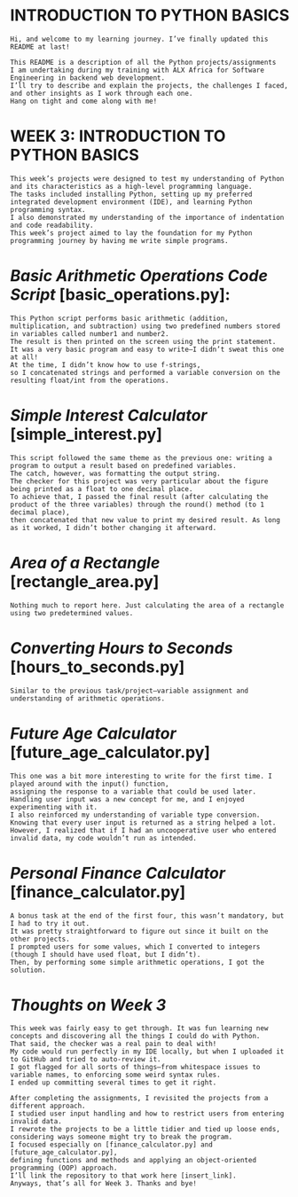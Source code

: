 # INTRODUCTION TO PYTHON BASICS
    Hi, and welcome to my learning journey. I’ve finally updated this README at last!

    This README is a description of all the Python projects/assignments
    I am undertaking during my training with ALX Africa for Software Engineering in backend web development. 
    I’ll try to describe and explain the projects, the challenges I faced, and other insights as I work through each one. 
    Hang on tight and come along with me!

# WEEK 3: INTRODUCTION TO PYTHON BASICS
    This week’s projects were designed to test my understanding of Python and its characteristics as a high-level programming language. 
    The tasks included installing Python, setting up my preferred integrated development environment (IDE), and learning Python programming syntax. 
    I also demonstrated my understanding of the importance of indentation and code readability. 
    This week’s project aimed to lay the foundation for my Python programming journey by having me write simple programs.

# _Basic Arithmetic Operations Code Script_ [basic_operations.py]:
    This Python script performs basic arithmetic (addition, multiplication, and subtraction) using two predefined numbers stored
    in variables called number1 and number2. 
    The result is then printed on the screen using the print statement.
    It was a very basic program and easy to write—I didn’t sweat this one at all! 
    At the time, I didn’t know how to use f-strings, 
    so I concatenated strings and performed a variable conversion on the resulting float/int from the operations.

# _Simple Interest Calculator_ [simple_interest.py]
    This script followed the same theme as the previous one: writing a program to output a result based on predefined variables. 
    The catch, however, was formatting the output string. 
    The checker for this project was very particular about the figure being printed as a float to one decimal place. 
    To achieve that, I passed the final result (after calculating the product of the three variables) through the round() method (to 1 decimal place), 
    then concatenated that new value to print my desired result. As long as it worked, I didn’t bother changing it afterward.

# _Area of a Rectangle_ [rectangle_area.py]
    Nothing much to report here. Just calculating the area of a rectangle using two predetermined values.

# _Converting Hours to Seconds_ [hours_to_seconds.py]
    Similar to the previous task/project—variable assignment and understanding of arithmetic operations.

# _Future Age Calculator_ [future_age_calculator.py]
    This one was a bit more interesting to write for the first time. I played around with the input() function, 
    assigning the response to a variable that could be used later. 
    Handling user input was a new concept for me, and I enjoyed experimenting with it. 
    I also reinforced my understanding of variable type conversion. 
    Knowing that every user input is returned as a string helped a lot.
    However, I realized that if I had an uncooperative user who entered invalid data, my code wouldn’t run as intended.

# _Personal Finance Calculator_ [finance_calculator.py]
    A bonus task at the end of the first four, this wasn’t mandatory, but I had to try it out. 
    It was pretty straightforward to figure out since it built on the other projects. 
    I prompted users for some values, which I converted to integers (though I should have used float, but I didn’t).
    Then, by performing some simple arithmetic operations, I got the solution.

# _Thoughts on Week 3_
    This week was fairly easy to get through. It was fun learning new concepts and discovering all the things I could do with Python. 
    That said, the checker was a real pain to deal with! 
    My code would run perfectly in my IDE locally, but when I uploaded it to GitHub and tried to auto-review it. 
    I got flagged for all sorts of things—from whitespace issues to variable names, to enforcing some weird syntax rules. 
    I ended up committing several times to get it right.

    After completing the assignments, I revisited the projects from a different approach. 
    I studied user input handling and how to restrict users from entering invalid data. 
    I rewrote the projects to be a little tidier and tied up loose ends, 
    considering ways someone might try to break the program.
    I focused especially on [finance_calculator.py] and [future_age_calculator.py],
    defining functions and methods and applying an object-oriented programming (OOP) approach. 
    I’ll link the repository to that work here [insert_link]. 
    Anyways, that’s all for Week 3. Thanks and bye!
